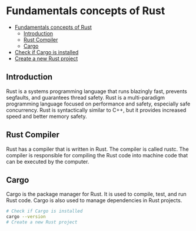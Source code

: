 # Fundamentals concepts of Rust

- [Fundamentals concepts of Rust](#fundamentals-concepts-of-rust)
  - [Introduction](#introduction)
  - [Rust Compiler](#rust-compiler)
  - [Cargo](#cargo)
- [Check if Cargo is installed](#check-if-cargo-is-installed)
- [Create a new Rust project](#create-a-new-rust-project)

## Introduction

Rust is a systems programming language that runs blazingly fast, prevents segfaults, and guarantees thread safety. Rust is a multi-paradigm programming language focused on performance and safety, especially safe concurrency. Rust is syntactically similar to C++, but it provides increased speed and better memory safety.

## Rust Compiler

Rust has a compiler that is written in Rust. The compiler is called rustc. The compiler is responsible for compiling the Rust code into machine code that can be executed by the computer.

## Cargo

Cargo is the package manager for Rust. It is used to compile, test, and run Rust code. Cargo is also used to manage dependencies in Rust projects.

```bash
# Check if Cargo is installed
cargo --version
# Create a new Rust project
